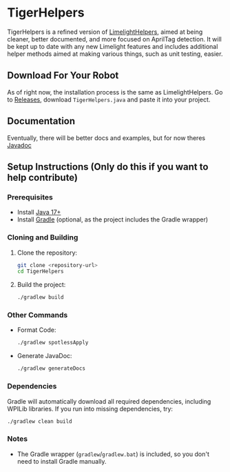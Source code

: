 # TigerHelpers

TigerHelpers is a refined version of [LimelightHelpers](https://github.com/LimelightVision/limelightlib-wpijava), aimed at being cleaner, better documented, and more focused on AprilTag detection. It will be kept up to date with any new Limelight features and includes additional helper methods aimed at making various things, such as unit testing, easier.

## Download For Your Robot

As of right now, the installation process is the same as LimelightHelpers. Go to [Releases](https://github.com/TitaniumTigers4829/TigerHelpers/releases), download `TigerHelpers.java` and paste it into your project.

## Documentation

Eventually, there will be better docs and examples, but for now theres [Javadoc](http://titaniumtigers4829.com/TigerHelpers/frc/robot/extras/vision/package-summary.html)

## Setup Instructions (Only do this if you want to help contribute)

### Prerequisites
- Install [Java 17+](https://adoptium.net/)
- Install [Gradle](https://gradle.org/) (optional, as the project includes the Gradle wrapper)

### Cloning and Building
1. Clone the repository:
   ```sh
   git clone <repository-url>
   cd TigerHelpers
   ```
2. Build the project:
   ```sh
   ./gradlew build
   ```
### Other Commands
- Format Code:
   ```sh
   ./gradlew spotlessApply
   ```
- Generate JavaDoc:
   ```sh
   ./gradlew generateDocs
   ```

### Dependencies
Gradle will automatically download all required dependencies, including WPILib libraries. If you run into missing dependencies, try:
```sh
./gradlew clean build
```

### Notes
- The Gradle wrapper (`gradlew`/`gradlew.bat`) is included, so you don't need to install Gradle manually.
